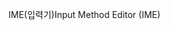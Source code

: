 <span data-ttu-id="8ab93-101">IME(입력기)</span><span class="sxs-lookup"><span data-stu-id="8ab93-101">Input Method Editor (IME)</span></span>